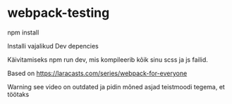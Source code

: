 # webpack-testing
npm install

Installi vajalikud Dev depencies

Käivitamiseks npm run dev, mis kompileerib kõik sinu scss ja js failid.

Based on https://laracasts.com/series/webpack-for-everyone

Warning see video on outdated ja pidin mõned asjad teistmoodi tegema, et töötaks


